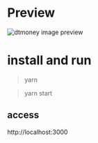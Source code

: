 # Preview

![dtmoney image preview](https://github.com/hstrada/ignite-reactjs/blob/main/.github/01-dtmoney.png?raw=true)

# install and run

> yarn

> yarn start

## access

http://localhost:3000